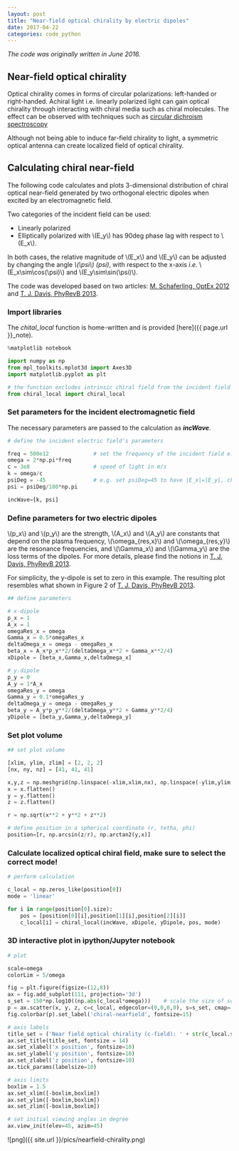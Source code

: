 ```yaml
---
layout: post
title: "Near-field optical chirality by electric dipoles"
date: 2017-04-22
categories: code_python
---
```


*The code was originally written in June 2016.*

## Near-field optical chirality

Optical chirality comes in forms of circular polarizations: left-handed or right-handed. Achiral light i.e. linearly polarized light can gain optical chirality through interacting with chiral media such as chiral molecules. The effect can be observed with techniques such as [circular dichroism spectroscopy](https://en.wikipedia.org/wiki/Circular_dichroism)

Although not being able to induce far-field chirality to light, a symmetric optical antenna can create localized field of optical chirality.

## Calculating chiral near-field

The following code calculates and plots 3-dimensional distribution of chiral optical near-field generated by two orthogonal electric dipoles when excited by an electromagnetic field.

Two categories of the incident field can be used:
* Linearly polarized
* Elliptically polarized with \\(E_y\\) has 90deg phase lag with respect to \\(E_x\\).

In both cases, the relative magnitude of \\(E_x\\) and \\(E_y\\) can be adjusted by changing the angle *\\(\psi\\) (psi)*, with respect to the x-axis *i.e.* \\(E_x\sim\cos(\psi)\\) and \\(E_y\sim\sin(\psi)\\).

The code was developed based on two articles: [M. Schaferling, OptEx 2012](https://www.osapublishing.org/oe/abstract.cfm?uri=oe-20-24-26326) and [T. J. Davis, PhyRevB 2013](https://journals.aps.org/prb/abstract/10.1103/PhysRevB.87.085405).


### Import libraries
The *chital_local* function is home-written and is provided [here]({{ page.url }}_note).

```python
%matplotlib notebook

import numpy as np
from mpl_toolkits.mplot3d import Axes3D
import matplotlib.pyplot as plt
```


```python
# the function excludes intrinsic chiral field from the incident field
from chiral_local import chiral_local
```

### Set parameters for the incident electromagnetic field
The necessary parameters are passed to the calculation as ***incWave***.


```python
# define the incident electric field's parameters

freq = 500e12              # set the frequency of the incident field e.g. 500 THz (600nm wavelength)
omega = 2*np.pi*freq
c = 3e8                    # speed of light in m/s
k = omega/c               
psiDeg = -45               # e.g. set psiDeg=45 to have |E_x|=|E_y|, changing the sign (+ or -) results in changing the handedness when using an elliptically incident field
psi = psiDeg/180*np.pi

incWave=[k, psi]
```

### Define parameters for two electric dipoles
\\(p_x\\) and \\(p_y\\) are the strength, \\(A_x\\) and \\(A_y\\) are constants that depend on the plasma frequency, \\(\omega_{res,x}\\) and \\(\omega_{res,y}\\) are the resonance frequencies, and \\(\Gamma_x\\) and \\(\Gamma_y\\) are the loss terms of the dipoles. For more details, please find the notions in [T. J. Davis, PhyRevB 2013](https://journals.aps.org/prb/abstract/10.1103/PhysRevB.87.085405).

For simplicity, the y-dipole is set to zero in this example. The resulting plot resembles what shown in Figure 2 of [T. J. Davis, PhyRevB 2013](https://journals.aps.org/prb/abstract/10.1103/PhysRevB.87.085405).


```python
## define parameters

# x-dipole
p_x = 1
A_x = 1
omegaRes_x = omega
Gamma_x = 0.5*omegaRes_x
deltaOmega_x = omega - omegaRes_x
beta_x = A_x*p_x**2/(deltaOmega_x**2 + Gamma_x**2/4)
xDipole = [beta_x,Gamma_x,deltaOmega_x]

# y-dipole
p_y = 0
A_y = 1*A_x
omegaRes_y = omega
Gamma_y = 0.1*omegaRes_y
deltaOmega_y = omega - omegaRes_y
beta_y = A_y*p_y**2/(deltaOmega_y**2 + Gamma_y**2/4)
yDipole = [beta_y,Gamma_y,deltaOmega_y]

```

### Set plot volume

```python
## set plot volume

[xlim, ylim, zlim] = [2, 2, 2]
[nx, ny, nz] = [41, 41, 41]

x,y,z = np.meshgrid(np.linspace(-xlim,xlim,nx), np.linspace(-ylim,ylim,ny), np.linspace(-zlim,zlim,nz))
x = x.flatten()
y = y.flatten()
z = z.flatten()

r = np.sqrt(x**2 + y**2 + z**2)

# define position in a spherical coordinate (r, tetha, phi)
position=[r, np.arcsin(z/r), np.arctan2(y,x)]
```


### Calculate localized optical chiral field, make sure to select the correct mode!

```python
# perform calculation

c_local = np.zeros_like(position[0])
mode = 'linear'

for i in range(position[0].size):
    pos = [position[0][i],position[1][i],position[2][i]]
    c_local[i] = chiral_local(incWave, xDipole, yDipole, pos, mode)    
```


### 3D interactive plot in ipython/Jupyter notebook

```python
# plot

scale=omega
colorLim = 5/omega

fig = plt.figure(figsize=(12,8))
ax = fig.add_subplot(111, projection='3d')
s_set = 150*np.log10((np.abs(c_local*omega)))    # scale the size of scatter points to improve visibility, note the log scale
p = ax.scatter(x, y, z, c=c_local, edgecolor=(0,0,0,0), s=s_set, cmap='jet', vmin=-colorLim, vmax=colorLim, depthshade=False)
fig.colorbar(p).set_label('chiral-nearfield', fontsize=15)

# axis labels
title_set = ('Near field optical chirality (c-field): ' + str(c_local.size) + ' data points')
ax.set_title(title_set, fontsize = 14)
ax.set_xlabel('x position', fontsize=10)
ax.set_ylabel('y position', fontsize=10)
ax.set_zlabel('z position', fontsize=10)
ax.tick_params(labelsize=10)

# axis limits
boxlim = 1.5
ax.set_xlim([-boxlim,boxlim])
ax.set_ylim([-boxlim,boxlim])
ax.set_zlim([-boxlim,boxlim])

# set initial viewing angles in degree
ax.view_init(elev=45, azim=45)

```


![png]({{ site.url }}/pics/nearfield-chirality.png)
